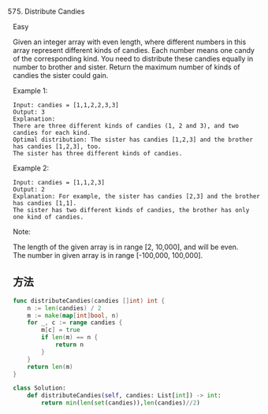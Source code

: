 575. Distribute Candies


Easy


Given an integer array with even length, where different numbers in this array represent different kinds of candies. Each number means one candy of the corresponding kind. You need to distribute these candies equally in number to brother and sister. Return the maximum number of kinds of candies the sister could gain.

Example 1:

```
Input: candies = [1,1,2,2,3,3]
Output: 3
Explanation:
There are three different kinds of candies (1, 2 and 3), and two candies for each kind.
Optimal distribution: The sister has candies [1,2,3] and the brother has candies [1,2,3], too. 
The sister has three different kinds of candies. 
```

Example 2:

```
Input: candies = [1,1,2,3]
Output: 2
Explanation: For example, the sister has candies [2,3] and the brother has candies [1,1]. 
The sister has two different kinds of candies, the brother has only one kind of candies. 
```

Note:

The length of the given array is in range [2, 10,000], and will be even.  
The number in given array is in range [-100,000, 100,000].


## 方法

```go
func distributeCandies(candies []int) int {
    n := len(candies) / 2
	m := make(map[int]bool, n)
	for _, c := range candies {
		m[c] = true
		if len(m) == n {
			return n
		}
	}
	return len(m)
}
```


```python
class Solution:
    def distributeCandies(self, candies: List[int]) -> int:
        return min(len(set(candies)),len(candies)//2)
```